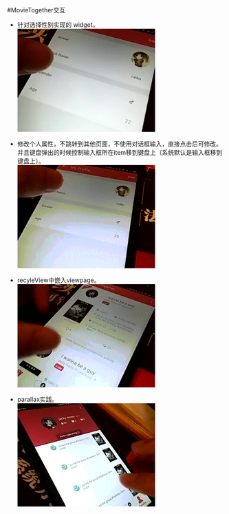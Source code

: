#MovieTogether交互

- 针对选择性别实现的 widget。  
![输入图片说明](../img/gif4.gif "在这里输入图片标题")

- 修改个人属性，不跳转到其他页面，不使用对话框输入，直接点击后可修改。并且键盘弹出的时候控制输入框所在item移到键盘上（系统默认是输入框移到键盘上）。  
![输入图片说明](../img/gif3.gif "在这里输入图片标题")

- recyleView中嵌入viewpage。  
![输入图片说明](../img/gif2.gif "在这里输入图片标题")

- parallax实践。  
![输入图片说明](../img/gif1.gif "在这里输入图片标题")